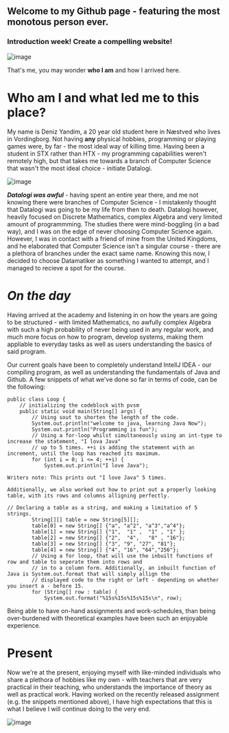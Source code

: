 ## Welcome to my Github page - featuring the most monotous person ever.

### Introduction week! Create a compelling website!


![image](https://media.discordapp.net/attachments/337719202750136332/753213962052567080/IMG_20190719_162451.png)

That's me, you may wonder **who I am** and how I arrived here. 

# Who am I and what led me to this place?

My name is Deniz Yandim, a 20 year old student here in Næstved who lives in Vordingborg. Not having **any** physical hobbies, programming or playing games were, by far - the most ideal way of killing time. Having been a student in STX rather than HTX - my programming capabilities weren't remotely high, but that takes me towards a branch of Computer Science that wasn't the most ideal choice - initiate Datalogi.

![image](https://media.discordapp.net/attachments/337719202750136332/753220191273353287/unknown.png)

_**Datalogi was awful**_ - having spent an entire year there, and me not knowing there were branches of Computer Science - I mistakenly thought that Datalogi was going to be my life from then to death. Datalogi however, heavily focused on Discrete Mathematics, complex Algebra and very limited amount of programmming. The studies there were mind-boggling (in a bad way), and I was on the edge of never choosing Computer Science again. However, I was in contact with a friend of mine from the United Kingdoms, and he elaborated that Computer Science isn't a singular course - there are a plethora of branches under the exact same name. Knowing this now, I decided to choose Datamatiker as something I wanted to attempt, and I managed to recieve a spot for the course. 

# _On the day_

Having arrived at the academy and listening in on how the years are going to be structured - with limited Mathematics, no awfully complex Algebra with such a high probability of never being used in any regular work, and much more focus on how to program, develop systems, making them appliable to everyday tasks as well as users understanding the basics of said program. 

Our current goals have been to completely understand IntellJ IDEA - our compiling program, as well as understanding the fundamentals of Java and Github. A few snippets of what we've done so far in terms of code, can be the following: 

```
public class Loop {
    // initializing the codeblock with pvsm
    public static void main(String[] args) {
        // Using sout to shorten the length of the code.
        System.out.println("welcome to java, learning Java Now");
        System.out.println("Programming is fun");
        // Using a for-loop whilst simultaneously using an int-type to increase the statement, "I lova Java"
        // up to 5 times. ++i is adding the statement with an increment, until the loop has reached its maximum.
        for (int i = 0; i <= 4; ++i) {
            System.out.println("I love Java");
            
Writers note: This prints out "I love Java" 5 times. 

Additionally, we also worked out how to print out a properly looking table, with its rows and columns alligning perfectly.

// Declaring a table as a string, and making a limitation of 5 strings.
        String[][] table = new String[5][];
        table[0] = new String[] {"a", "a^2", "a^3","a^4"};
        table[1] = new String[] {"1",  "1" ,  "1" , "1" };
        table[2] = new String[] {"2",  "4",   "8" , "16"};
        table[3] = new String[] {"3", "9", "27", "81"};
        table[4] = new String[] {"4", "16", "64","256"};
        // Using a for loop, that will use the inbuilt functions of row and table to seperate them into rows and
        // in to a column form. Additionally, an inbuilt function of Java is System.out.format that will simply allign the
        // displayed code to the right or left - depending on whether you insert a - before 15.
        for (String[] row : table) {
            System.out.format("%15s%15s%15s%15s\n", row);
```
Being able to have on-hand assignments and work-schedules, than being over-burdened with theoretical examples have been such an enjoyable experience. 

# Present
Now we're at the present, enjoying myself with like-minded individuals who share a plethora of hobbies like my own - with teachers that are very practical in their teaching, who understands the importance of theory as well as practical work. Having worked on the recently released assignment (e.g. the snippets mentioned above), I have high expectations that this is what I believe I will continue doing to the very end. 

![image](https://media.discordapp.net/attachments/337719202750136332/753227489492598874/unknown.png)




